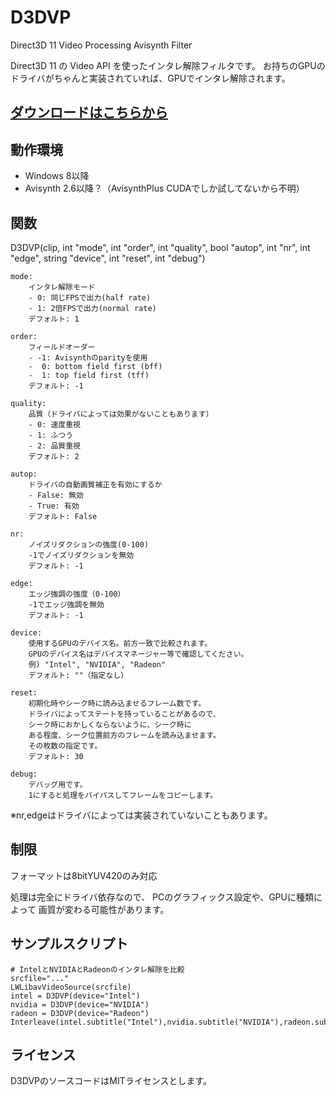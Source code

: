 # D3DVP
Direct3D 11 Video Processing Avisynth Filter

Direct3D 11 の Video API を使ったインタレ解除フィルタです。
お持ちのGPUのドライバがちゃんと実装されていれば、GPUでインタレ解除されます。

## [ダウンロードはこちらから](https://github.com/nekopanda/D3DVP/releases)

## 動作環境

- Windows 8以降
- Avisynth 2.6以降？（AvisynthPlus CUDAでしか試してないから不明）

## 関数

D3DVP(clip, int "mode", int "order", int "quality", bool "autop",
		int "nr", int "edge", string "device", int "reset", int "debug")

	mode:
		インタレ解除モード
		- 0: 同じFPSで出力(half rate)
		- 1: 2倍FPSで出力(normal rate)
		デフォルト: 1

	order:
		フィールドオーダー
		- -1: Avisynthのparityを使用
		-  0: bottom field first (bff)
		-  1: top field first (tff)
		デフォルト: -1

	quality:
		品質（ドライバによっては効果がないこともあります）
		- 0: 速度重視
		- 1: ふつう
		- 2: 品質重視
		デフォルト: 2

	autop:
		ドライバの自動画質補正を有効にするか
		- False: 無効
		- True: 有効
		デフォルト: False

	nr:
		ノイズリダクションの強度(0-100)
		-1でノイズリダクションを無効
		デフォルト: -1

	edge:
		エッジ強調の強度（0-100）
		-1でエッジ強調を無効
		デフォルト: -1

	device:
		使用するGPUのデバイス名。前方一致で比較されます。
		GPUのデバイス名はデバイスマネージャー等で確認してください。
		例) "Intel", "NVIDIA", "Radeon"
		デフォルト: ""（指定なし）

	reset:
		初期化時やシーク時に読み込ませるフレーム数です。
		ドライバによってステートを持っていることがあるので、
		シーク時におかしくならないように、シーク時に
		ある程度、シーク位置前方のフレームを読み込ませます。
		その枚数の指定です。
		デフォルト: 30

	debug:
		デバッグ用です。
		1にすると処理をバイパスしてフレームをコピーします。

※nr,edgeはドライバによっては実装されていないこともあります。

## 制限

フォーマットは8bitYUV420のみ対応

処理は完全にドライバ依存なので、
PCのグラフィックス設定や、GPUに種類によって
画質が変わる可能性があります。

## サンプルスクリプト

```
# IntelとNVIDIAとRadeonのインタレ解除を比較
srcfile="..."
LWLibavVideoSource(srcfile)
intel = D3DVP(device="Intel")
nvidia = D3DVP(device="NVIDIA")
radeon = D3DVP(device="Radeon")
Interleave(intel.subtitle("Intel"),nvidia.subtitle("NVIDIA"),radeon.subtitle("radeon"))
```

## ライセンス

D3DVPのソースコードはMITライセンスとします。
